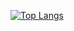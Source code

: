 [![Top Langs](https://github-readme-stats.vercel.app/api/top-langs/?username=jef-nunes&hide=html,css&theme=apprentice&hide_border=true&hide_progress=true&stats_format=bytes)](https://github.com/jef-nunes?tab=repositories)
